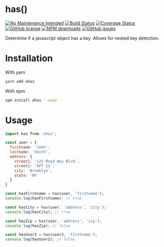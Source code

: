# has()

[![No Maintenance Intended](http://unmaintained.tech/badge.svg)](http://unmaintained.tech/)
[![Build Status](https://travis-ci.org/luisfcolon/has.svg?branch=master)](https://travis-ci.org/luisfcolon/has)
[![Coverage Status](https://coveralls.io/repos/github/luisfcolon/has/badge.svg?branch=master)](https://coveralls.io/github/luisfcolon/has?branch=master)
[![GitHub license](https://img.shields.io/badge/license-MIT-blue.svg)](https://raw.githubusercontent.com/luisfcolon/has/master/LICENSE)
[![NPM downloads](https://img.shields.io/npm/dt/ohas.svg)](https://www.npmjs.com/package/ohas)
[![GitHub issues](https://img.shields.io/github/issues/luisfcolon/has.svg)](https://github.com/luisfcolon/has/issues)

Determine if a javascript object has a key.
Allows for nested key detection.

# Installation

With yarn

```bash
yarn add ohas
```

With npm

```bash
npm install ohas --save
```

# Usage

```js
import has from 'ohas';

const user = {
  firstname: 'John',
  lastname: 'Smith',
  address: {
    street1: '123 Road Way Blvd',
    street2: 'APT 21',
    city: 'Brooklyn',
    state: 'NY'
  }
}

const hasFirstname = has(user, 'firstname');
console.log(hasFirstname); // true

const hasCity = has(user, 'address', 'city');
console.log(hasCity); // true

const hasZip = has(user, 'address', 'zip');
console.log(hasZip); // false

const hasUser2 = has(user2, 'firstname');
console.log(hasUser2); // false
```
